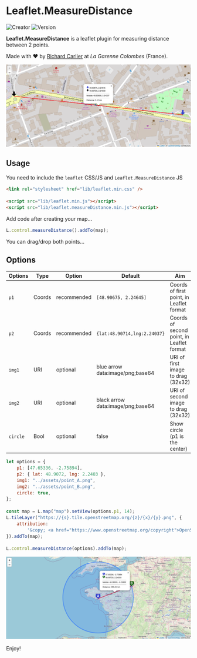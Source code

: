# Leaflet.MeasureDistance

![Creator](https://img.shields.io/badge/Creator-Richard_Carlier-blue)
![Version](https://img.shields.io/badge/Version-1.00-red)

**Leaflet.MeasureDistance** is a leaflet plugin for measuring distance between 2 points.

Made with ❤️ by [Richard Carlier](https://www.linkedin.com/in/rcarlier/) at _La Garenne Colombes_ (France).

![](assets/leaflet-measuredistance.png)

## Usage

You need to include the `leaflet` CSS/JS and `Leaflet.MeasureDistance` JS

```html
<link rel="stylesheet" href="lib/leaflet.min.css" />

<script src="lib/leaflet.min.js"></script>
<script src="lib/leaflet.measureDistance.min.js"></script>
```

Add code after creating your map...

```js
L.control.measureDistance().addTo(map);
```

You can drag/drop both points...

## Options

| Options  | Type   | Option      | Default                           | Aim                                       |
| -------- | ------ | ----------- | --------------------------------- | ----------------------------------------- |
| `p1`     | Coords | recommended | `[48.90675, 2.24645]`             | Coords of first point, in Leaflet format  |
| `p2`     | Coords | recommended | `{lat:48.90714,lng:2.24037}`      | Coords of second point, in Leaflet format |
| `img1`   | URI    | optional    | blue arrow data:image/png;base64  | URI of first image to drag (32x32)        |
| `img2`   | URI    | optional    | black arrow data:image/png;base64 | URI of second image to drag (32x32)       |
| `circle` | Bool   | optional    | false                             | Show circle (p1 is the center)            |

```js
let options = {
    p1: [47.65336, -2.75894],
    p2: { lat: 48.9072, lng: 2.2403 },
    img1: "../assets/point_A.png",
    img2: "../assets/point_B.png",
    circle: true,
};

const map = L.map("map").setView(options.p1, 14);
L.tileLayer("https://{s}.tile.openstreetmap.org/{z}/{x}/{y}.png", {
    attribution:
        '&copy; <a href="https://www.openstreetmap.org/copyright">OpenStreetMap</a> contributors',
}).addTo(map);

L.control.measureDistance(options).addTo(map);
```

![](assets/leaflet-measuredistance-circle.png)

Enjoy!
